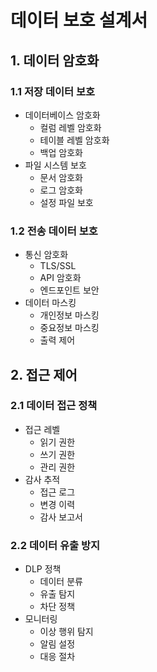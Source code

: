 # 데이터 보호 설계서

## 1. 데이터 암호화

### 1.1 저장 데이터 보호
- 데이터베이스 암호화
  - 컬럼 레벨 암호화
  - 테이블 레벨 암호화
  - 백업 암호화
- 파일 시스템 보호
  - 문서 암호화
  - 로그 암호화
  - 설정 파일 보호

### 1.2 전송 데이터 보호
- 통신 암호화
  - TLS/SSL
  - API 암호화
  - 엔드포인트 보안
- 데이터 마스킹
  - 개인정보 마스킹
  - 중요정보 마스킹
  - 출력 제어

## 2. 접근 제어

### 2.1 데이터 접근 정책
- 접근 레벨
  - 읽기 권한
  - 쓰기 권한
  - 관리 권한
- 감사 추적
  - 접근 로그
  - 변경 이력
  - 감사 보고서

### 2.2 데이터 유출 방지
- DLP 정책
  - 데이터 분류
  - 유출 탐지
  - 차단 정책
- 모니터링
  - 이상 행위 탐지
  - 알림 설정
  - 대응 절차 